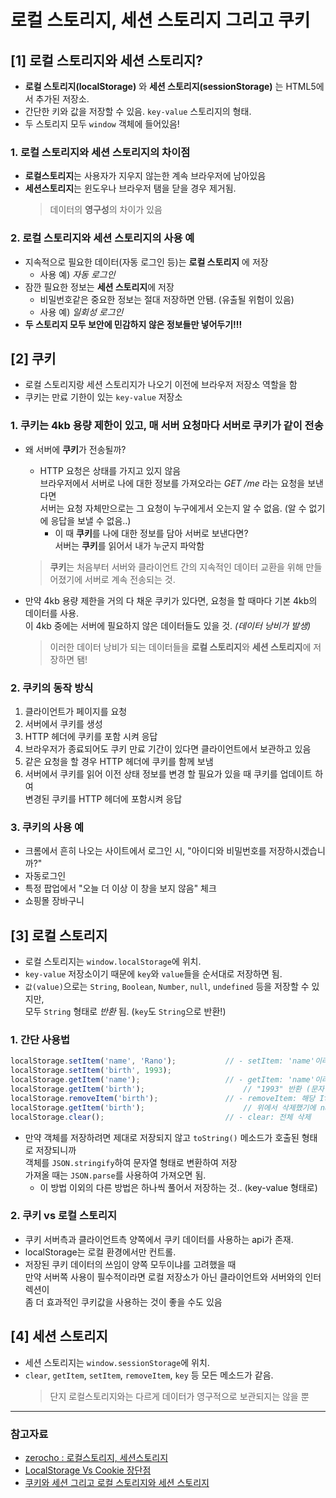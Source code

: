# 로컬 스토리지, 세션 스토리지 그리고 쿠키

## **[1]** 로컬 스토리지와 세션 스토리지?

-   **로컬 스토리지(localStorage)** 와 **세션 스토리지(sessionStorage)** 는 HTML5에서 추가된 저장소.
-   간단한 키와 값을 저장할 수 있음. `key-value` 스토리지의 형태.
-   두 스토리지 모두 `window` 객체에 들어있음!

### **1.** 로컬 스토리지와 세션 스토리지의 차이점

-   **로컬스토리지**는 사용자가 지우지 않는한 계속 브라우저에 남아있음
-   **세션스토리지**는 윈도우나 브라우저 탬을 닫을 경우 제거됨.
    > 데이터의 **영구성**의 차이가 있음

### **2.** 로컬 스토리지와 세션 스토리지의 사용 예

-   지속적으로 필요한 데이터(자동 로그인 등)는 **로컬 스토리지** 에 저장
    -   사용 예) _자동 로그인_
-   잠깐 필요한 정보는 **세션 스토리지**에 저장
    -   비밀번호같은 중요한 정보는 절대 저장하면 안됌. (유출될 위험이 있음)
    -   사용 예) _일회성 로그인_
-   **두 스토리지 모두 보안에 민감하지 않은 정보들만 넣어두기!!!**

## **[2]** 쿠키

-   로컬 스토리지랑 세션 스토리지가 나오기 이전에 브라우저 저장소 역할을 함
-   쿠키는 만료 기한이 있는 `key-value` 저장소

### **1.** 쿠키는 4kb 용량 제한이 있고, 매 서버 요청마다 서버로 쿠키가 같이 전송

-   왜 서버에 **쿠키**가 전송될까?

    -   HTTP 요청은 상태를 가지고 있지 않음  
         브라우저에서 서버로 나에 대한 정보를 가져오라는 _GET /me_ 라는 요청을 보낸다면  
         서버는 요청 자체만으로는 그 요청이 누구에게서 오는지 알 수 없음. (알 수 없기에 응답을 보낼 수 없음..)
        -   이 때 **쿠키**를 나에 대한 정보를 담아 서버로 보낸다면?  
             서버는 **쿠키**를 읽어서 내가 누군지 파악함

    > **쿠키**는 처음부터 서버와 클라이언트 간의 지속적인 데이터 교환을 위해 만들어졌기에 서버로 계속 전송되는 것.

-   만약 4kb 용량 제한을 거의 다 채운 쿠키가 있다면, 요청을 할 때마다 기본 4kb의 데이터를 사용.  
    이 4kb 중에는 서버에 필요하지 않은 데이터들도 있을 것. _(데이터 낭비가 발생)_

    > 이러한 데이터 낭비가 되는 데이터들을 **로컬 스토리지**와 **세션 스토리지**에 저장하면 됌!

### **2.** 쿠키의 동작 방식

1. 클라이언트가 페이지를 요청
2. 서버에서 쿠키를 생성
3. HTTP 헤더에 쿠키를 포함 시켜 응답
4. 브라우저가 종료되어도 쿠키 만료 기간이 있다면 클라이언트에서 보관하고 있음
5. 같은 요청을 할 경우 HTTP 헤더에 쿠키를 함께 보냄
6. 서버에서 쿠키를 읽어 이전 상태 정보를 변경 할 필요가 있을 때 쿠키를 업데이트 하여  
   변경된 쿠키를 HTTP 헤더에 포함시켜 응답

### **3.** 쿠키의 사용 예

-   크롬에서 흔히 나오는 사이트에서 로그인 시, "아이디와 비밀번호를 저장하시겠습니까?"
-   자동로그인
-   특정 팝업에서 "오늘 더 이상 이 창을 보지 않음" 체크
-   쇼핑몰 장바구니

## **[3]** 로컬 스토리지

-   로컬 스토리지는 `window.localStorage`에 위치.
-   `key-value` 저장소이기 때문에 `key`와 `value`들을 순서대로 저장하면 됨.
-   `값(value)`으로는 `String`, `Boolean`, `Number`, `null`, `undefined` 등을 저장할 수 있지만,  
    모두 `String` 형태로 _반환_ 됨. (`key`도 `String`으로 반환!)

### **1.** 간단 사용법

```js
localStorage.setItem('name', 'Rano');           // - setItem: 'name'이라는 key에 'Rano'라는 value를 저장
localStorage.setItem('birth', 1993);
localStorage.getItem('name');                   // - getItem: 'name'이라는 이름을 가진 key의 value를 가져옴
localStorage.getItem('birth');                      // "1993" 반환 (문자열 형태로 반환함)
localStorage.removeItem('birth');               // - removeItem: 해당 Item 제거 (birth라는 key를 제거 (key-value 모두))
localStorage.getItem('birth');                      // 위에서 삭제했기에 null
localStorage.clear();                           // - clear: 전체 삭제
```

-   만약 객체를 저장하려면 제대로 저장되지 않고 `toString()` 메소드가 호출된 형태로 저장되니까  
    객체를 `JSON.stringify`하여 문자열 형태로 변환하여 저장  
    가져올 때는 `JSON.parse`를 사용하여 가져오면 됨.
    -   이 방법 이외의 다른 방법은 하나씩 풀어서 저장하는 것.. (key-value 형태로)

### **2.** 쿠키 vs 로컬 스토리지

-   쿠키 서버측과 클라이언트측 양쪽에서 쿠키 데이터를 사용하는 api가 존재.
-   localStorage는 로컬 환경에서만 컨트롤.
-   저장된 쿠키 데이터의 쓰임이 양쪽 모두이냐를 고려했을 때  
     만약 서버쪽 사용이 필수적이라면 로컬 저장소가 아닌 클라이언트와 서버와의 인터렉션이  
     좀 더 효과적인 쿠키값을 사용하는 것이 좋을 수도 있음

## **[4]** 세션 스토리지

-   세션 스토리지는 `window.sessionStorage`에 위치.
-   `clear`, `getItem`, `setItem`, `removeItem`, `key` 등 모든 메소드가 같음.
    > 단지 로컬스토리지와는 다르게 데이터가 영구적으로 보관되지는 않을 뿐

---

### 참고자료

-   [zerocho : 로컬스토리지, 세션스토리지](https://www.zerocho.com/category/HTML&DOM/post/5918515b1ed39f00182d3048)
-   [LocalStorage Vs Cookie 장단점](https://webisfree.com/2015-12-28/localstorage-vs-cookie-장단점)
-   [쿠키와 세션 그리고 로컬 스토리지와 세션 스토리지](https://racoonlotty.tistory.com/entry/쿠키와-세션-그리고-로컬-스토리지와-세션-스토리지)
